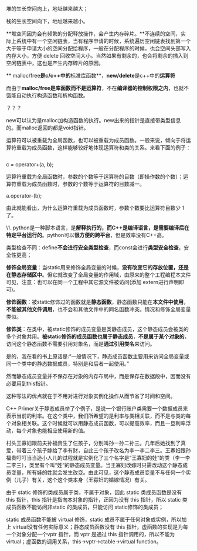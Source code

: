 堆的⽣⻓空间向上，地址越来越⼤；

栈的⽣⻓空间向下，地址越来越⼩。

**堆空间因为会有频繁的分配释放操作，会产⽣内存碎⽚。**不连续的空间，实际上系统中有⼀个空闲链表，当有程序申请的时候，系统遍历空闲链表找到第⼀个⼤于等于申请⼤⼩的空间分配给程序，⼀般在分配程序的时候，也会空间头部写⼊内存⼤⼩，⽅便 delete 回收空间⼤⼩。当然如果有剩余的，也会将剩余的插⼊到空闲链表中，这也是产⽣内存碎⽚的原因。

**
malloc/free**是c/c++中的**标准库函数**，**new/delete**是c++中的**运算符**

⽽由于**malloc/free是库函数⽽不是运算符**，不在**编译器的控制权限之内**，也就不饿能⾃动执⾏构造函数和析构函数。

？？？



new可以认为是malloc加构造函数的执行。new出来的指针是直接带类型信息的。而malloc返回的都是void指针。



运算符可以被重载为全局函数，也可以被重载为成员函数。一般来说，倾向于将运算符重载为成员函数，这样能够较好地体现运算符和类的关系。来看下面的例子：

```

```



c = operator+(a, b);

运算符重载为全局函数时，参数的个数等于运算符的目数（即操作数的个数）；运算符重载为成员函数时，参数的个数等于运算符的目数减一。

a.operator-(b);

由此就能看出，为什么运算符重载为成员函数时，参数个数要比运算符目数少 1 了。



\1. python是⼀种脚本语⾔，是**解释执⾏**的，⽽C++是编译语⾔，是需要**编译后在特定平台运⾏的**。python可以**很⽅便的跨平台**，但是效率没有C++⾼。



类型检查不同：define**不会进⾏安全类型检查**，⽽const会进⾏**类型安全检查**，安全性更⾼；





**修饰全局变量**：当static⽤来修饰全局变量的时候，**没有改变它的存放位置，还是在静态存储区中**。但它就改变了全局变量的作⽤域，由原来的整个工程编程本文件可见，注意：也可以在同⼀个⼯程中其它源⽂件被访问(添加 extern进⾏声明即可)。



**修饰函数**：被static修饰过的函数就是**静态函数**，静态函数只能在**本⽂件中使⽤**，**不能被其他⽂件调⽤**，也不会和其他⽂件中的同名函数冲突。情况和修饰全局变量类似。



**修饰类**：在类中，被static修饰的成员变量是类静态成员，这个静态成员会被类的多个对象共⽤。**被static修饰的成员函数也属于静态成员**，**不是属于某个对象的**，访问这个静态函数不需要引⽤对象名，⽽是**通过引⽤类名**来访问。



是的，我在看的书上原话是:“一般情况下，静态成员函数主要用来访问全局变量或同一个类中的静态数据成员，特别是和后者一起使用。”



然而静态成员变量并不保存在对象的内存布局中，而是保存在数据段中，因而没有必要用到this指针。

这种写法的优点就在于不用对进行对象实例化操作从而节省了时间和空间。



C++ Primer关于静态成员举了个例子，是说一个银行账户类需要一个数据成员来表示当前的利率。在这个类中，我们所希望的是利率与类相关联，而不是与类的每个对象相关联。这个时候就可以用静态成员函数，可以提高效率，而且一旦利率浮动，每个对象也能相应使用新的值。



村头王寡妇跟前夫孙福贵生了仨孩子，分别叫孙一孙二孙三。几年后她找到了真爱，带着三个孩子嫁给了李有财，自此三个孩子改名为李一李二李三。王寡妇跟孙福贵叮叮当当造小人儿的过程就是实例化了三个名字是“王寡妇的娃”的类（李一李二李三），类里有个叫“姓”的静态成员变量。当王寡妇改嫁时只需改动这个静态成员变量，所有娃的姓就会发生改变。由此可见，这个静态成员变量不与任何一个实例（儿子）有关，这个这个类本身（王寡妇的婚嫁情况）有关。



由于 static 修饰的类成员属于类，不属于对象，因此 static 类成员函数是没有 this 指针，this 指针是指向本对象的指针，正因为没有 this 指针，所以 static 类成员函数不能访问⾮static 的类成员，只能访问 static修饰的类成员；

static 成员函数不能被 virtual 修饰，static 成员不属于任何对象或实例，所以加上 virtual没有任何实际意义；静态成员函数没有 this 指针，虚函数的实现是为每⼀个对象分配⼀个vptr 指针，⽽ vptr 是通过 this 指针调⽤的，所以不能为 virtual；虚函数的调⽤关系，this->vptr->ctable->virtual function。

